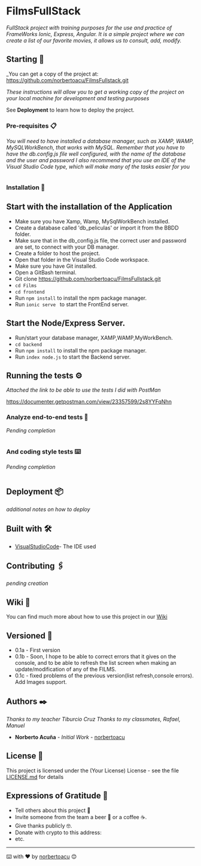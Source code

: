 # FilmsFullStack

_FullStack project with training purposes for the use and practice of FrameWorks Ionic, Express, Angular. It is a simple project where we can create a list of our favorite movies, it allows us to consult, add, modify._

## Starting 🚀

_You can get a copy of the project at: https://github.com/norbertoacu/FilmsFullstack.git

_These instructions will allow you to get a working copy of the project on your local machine for development and testing purposes_

See **Deployment** to learn how to deploy the project.


### Pre-requisites 📋

_You will need to have installed a database manager, such as XAMP, WAMP, MySQLWorkBench, that works with MySQL._
_Remember that you have to have the db.config.js file well configured, with the name of the database and the user and password_
_I also recommend that you use an IDE of the Visual Studio Code type, which will make many of the tasks easier for you_

```

```

### Installation 🔧

## Start with the installation of the Application
* Make sure you have Xamp, Wamp, MySqlWorkBench installed.
* Create a database called 'db_peliculas' or import it from the BBDD folder.
* Make sure that in the db_config.js file, the correct user and password are set, to connect with your DB manager.
* Create a folder to host the project.
* Open that folder in the Visual Studio Code workspace.
* Make sure you have Git installed.
* Open a GitBash terminal.
* Git clone https://github.com/norbertoacu/FilmsFullstack.git
* `cd Films`
* `cd frontend`
* Run `npm install` to install the npm package manager.
* Run `ionic serve ` to start the FrontEnd server.

## Start the Node/Express Server.
* Run/start your database manager, XAMP,WAMP,MyWorkBench.
* `cd backend`
* Run `npm install` to install the npm package manager.
* Run `index node.js` to start the Backend server.


## Running the tests ⚙️

_Attached the link to be able to use the tests I did with PostMan_

https://documenter.getpostman.com/view/23357599/2s8YYFqNhn

### Analyze end-to-end tests 🔩

_Pending completion_

```

```

### And coding style tests ⌨️

_Pending completion_

```

```

## Deployment 📦

_additional notes on how to deploy_

## Built with 🛠️

* [VisualStudioCode](https://code.visualstudio.com/)- The IDE used

## Contributing 🖇️

_pending creation_

## Wiki 📖

You can find much more about how to use this project in our [Wiki](https://github.com/your/project/wiki)

## Versioned 📌

* 0.1a - First version
* 0.1b - Soon, I hope to be able to correct errors that it gives on the console, and to be able to refresh the list screen when making an update/modification
of any of the FILMS.
* 0.1c - fixed problems of the previous version(list refresh,console errors). Add Images support.


## Authors ✒️

_Thanks to my teacher Tiburcio Cruz_
_Thanks to my classmates, Rafael, Manuel_

* **Norberto Acuña** - *Initial Work* - [norbertoacu](https://github.com/norbertoacu/FilmsFullstack.git)


## License 📄

This project is licensed under the (Your License) License - see the file [LICENSE.md](LICENSE.md) for details

## Expressions of Gratitude 🎁

* Tell others about this project 📢
* Invite someone from the team a beer 🍺 or a coffee ☕.
* Give thanks publicly 🤓.
* Donate with crypto to this address:
* etc.



---
⌨️ with ❤️ by [norbertoacu](https://github.com/norbertoacu) 😊